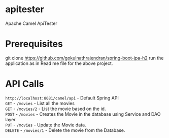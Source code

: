 # apitester
 Apache Camel ApiTester
 
# Prerequisites
git clone https://github.com/gokulnathrajendran/spring-boot-jpa-h2
run the application as in Read me file for the above project. 
 
# API Calls
`http://localhost:8081/camel/api` - Default Spring API  
`GET` - `/movies` - List all the movies   
`GET` - `/movies/2` - List the movie based on the id.  
`POST` - `/movies` - Creates the Movie in the database using Service and DAO layer  
`PUT` - `/movies` - Update the Movie data.  
`DELETE` - `/movies/1` - Delete the movie from the Database.   
